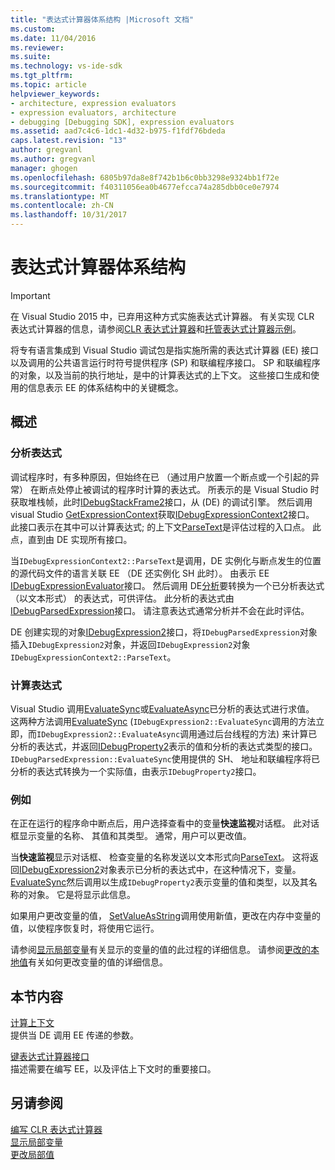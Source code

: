```yaml
---
title: "表达式计算器体系结构 |Microsoft 文档"
ms.custom: 
ms.date: 11/04/2016
ms.reviewer: 
ms.suite: 
ms.technology: vs-ide-sdk
ms.tgt_pltfrm: 
ms.topic: article
helpviewer_keywords:
- architecture, expression evaluators
- expression evaluators, architecture
- debugging [Debugging SDK], expression evaluators
ms.assetid: aad7c4c6-1dc1-4d32-b975-f1fdf76bdeda
caps.latest.revision: "13"
author: gregvanl
ms.author: gregvanl
manager: ghogen
ms.openlocfilehash: 6805b97da8e8f742b1b6c0bb3298e9324bb1f72e
ms.sourcegitcommit: f40311056ea0b4677efcca74a285dbb0ce0e7974
ms.translationtype: MT
ms.contentlocale: zh-CN
ms.lasthandoff: 10/31/2017
---
```

# <a name="expression-evaluator-architecture"></a>表达式计算器体系结构
> [!IMPORTANT]
>  在 Visual Studio 2015 中，已弃用这种方式实施表达式计算器。 有关实现 CLR 表达式计算器的信息，请参阅[CLR 表达式计算器](https://github.com/Microsoft/ConcordExtensibilitySamples/wiki/CLR-Expression-Evaluators)和[托管表达式计算器示例](https://github.com/Microsoft/ConcordExtensibilitySamples/wiki/Managed-Expression-Evaluator-Sample)。  
  
 将专有语言集成到 Visual Studio 调试包是指实施所需的表达式计算器 (EE) 接口以及调用的公共语言运行时符号提供程序 (SP) 和联编程序接口。 SP 和联编程序的对象，以及当前的执行地址，是中的计算表达式的上下文。 这些接口生成和使用的信息表示 EE 的体系结构中的关键概念。  
  
## <a name="overview"></a>概述  
  
### <a name="parsing-the-expression"></a>分析表达式  
 调试程序时，有多种原因，但始终在已 （通过用户放置一个断点或一个引起的异常） 在断点处停止被调试的程序时计算的表达式。 所表示的是 Visual Studio 时获取堆栈帧，此时[IDebugStackFrame2](../../extensibility/debugger/reference/idebugstackframe2.md)接口，从 (DE) 的调试引擎。 然后调用 visual Studio [GetExpressionContext](../../extensibility/debugger/reference/idebugstackframe2-getexpressioncontext.md)获取[IDebugExpressionContext2](../../extensibility/debugger/reference/idebugexpressioncontext2.md)接口。 此接口表示在其中可以计算表达式; 的上下文[ParseText](../../extensibility/debugger/reference/idebugexpressioncontext2-parsetext.md)是评估过程的入口点。 此点，直到由 DE 实现所有接口。  
  
 当`IDebugExpressionContext2::ParseText`是调用，DE 实例化与断点发生的位置的源代码文件的语言关联 EE （DE 还实例化 SH 此时）。 由表示 EE [IDebugExpressionEvaluator](../../extensibility/debugger/reference/idebugexpressionevaluator.md)接口。 然后调用 DE[分析](../../extensibility/debugger/reference/idebugexpressionevaluator-parse.md)要转换为一个已分析表达式 （以文本形式） 的表达式，可供评估。 此分析的表达式由[IDebugParsedExpression](../../extensibility/debugger/reference/idebugparsedexpression.md)接口。 请注意表达式通常分析并不会在此时评估。  
  
 DE 创建实现的对象[IDebugExpression2](../../extensibility/debugger/reference/idebugexpression2.md)接口，将`IDebugParsedExpression`对象插入`IDebugExpression2`对象，并返回`IDebugExpression2`对象`IDebugExpressionContext2::ParseText`。  
  
### <a name="evaluating-the-expression"></a>计算表达式  
 Visual Studio 调用[EvaluateSync](../../extensibility/debugger/reference/idebugexpression2-evaluatesync.md)或[EvaluateAsync](../../extensibility/debugger/reference/idebugexpression2-evaluateasync.md)已分析的表达式进行求值。 这两种方法调用[EvaluateSync](../../extensibility/debugger/reference/idebugparsedexpression-evaluatesync.md) (`IDebugExpression2::EvaluateSync`调用的方法立即，而`IDebugExpression2::EvaluateAsync`调用通过后台线程的方法) 来计算已分析的表达式，并返回[IDebugProperty2](../../extensibility/debugger/reference/idebugproperty2.md)表示的值和分析的表达式类型的接口。 `IDebugParsedExpression::EvaluateSync`使用提供的 SH、 地址和联编程序将已分析的表达式转换为一个实际值，由表示`IDebugProperty2`接口。  
  
### <a name="for-example"></a>例如  
 在正在运行的程序命中断点后，用户选择查看中的变量**快速监视**对话框。 此对话框显示变量的名称、 其值和其类型。 通常，用户可以更改值。  
  
 当**快速监视**显示对话框、 检查变量的名称发送以文本形式向[ParseText](../../extensibility/debugger/reference/idebugexpressioncontext2-parsetext.md)。 这将返回[IDebugExpression2](../../extensibility/debugger/reference/idebugexpression2.md)对象表示已分析的表达式中，在这种情况下，变量。 [EvaluateSync](../../extensibility/debugger/reference/idebugexpression2-evaluatesync.md)然后调用以生成`IDebugProperty2`表示变量的值和类型，以及其名称的对象。 它是将显示此信息。  
  
 如果用户更改变量的值， [SetValueAsString](../../extensibility/debugger/reference/idebugproperty2-setvalueasstring.md)调用使用新值，更改在内存中变量的值，以使程序恢复时，将使用它运行。  
  
 请参阅[显示局部变量](../../extensibility/debugger/displaying-locals.md)有关显示的变量的值的此过程的详细信息。 请参阅[更改的本地值](../../extensibility/debugger/changing-the-value-of-a-local.md)有关如何更改变量的值的详细信息。  
  
## <a name="in-this-section"></a>本节内容  
 [计算上下文](../../extensibility/debugger/evaluation-context.md)  
 提供当 DE 调用 EE 传递的参数。  
  
 [键表达式计算器接口](../../extensibility/debugger/key-expression-evaluator-interfaces.md)  
 描述需要在编写 EE，以及评估上下文时的重要接口。  
  
## <a name="see-also"></a>另请参阅  
 [编写 CLR 表达式计算器](../../extensibility/debugger/writing-a-common-language-runtime-expression-evaluator.md)   
 [显示局部变量](../../extensibility/debugger/displaying-locals.md)   
 [更改局部值](../../extensibility/debugger/changing-the-value-of-a-local.md)